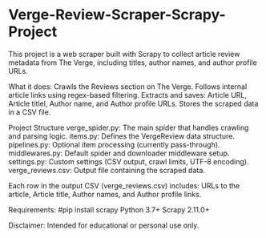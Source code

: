 # Verge-Review-Scraper-Scrapy-Project
This project is a web scraper built with Scrapy to collect article review metadata from The Verge, including titles, author names, and author profile URLs.

What it does:
Crawls the Reviews section on The Verge.
Follows internal article links using regex-based filtering.
Extracts and saves: Article URL, Article titlel, Author name, and Author profile URLs.
Stores the scraped data in a CSV file.

Project Structure
verge_spider.py: The main spider that handles crawling and parsing logic.
items.py: Defines the VergeReview data structure.
pipelines.py: Optional item processing (currently pass-through).
middlewares.py: Default spider and downloader middleware setup.
settings.py: Custom settings (CSV output, crawl limits, UTF-8 encoding).
verge_reviews.csv: Output file containing the scraped data.

Each row in the output CSV (verge_reviews.csv) includes: URLs to the article, Article title, Author names, and Author profile links.

Requirements: #pip install scrapy
Python 3.7+
Scrapy 2.11.0+

Disclaimer:
Intended for educational or personal use only.
